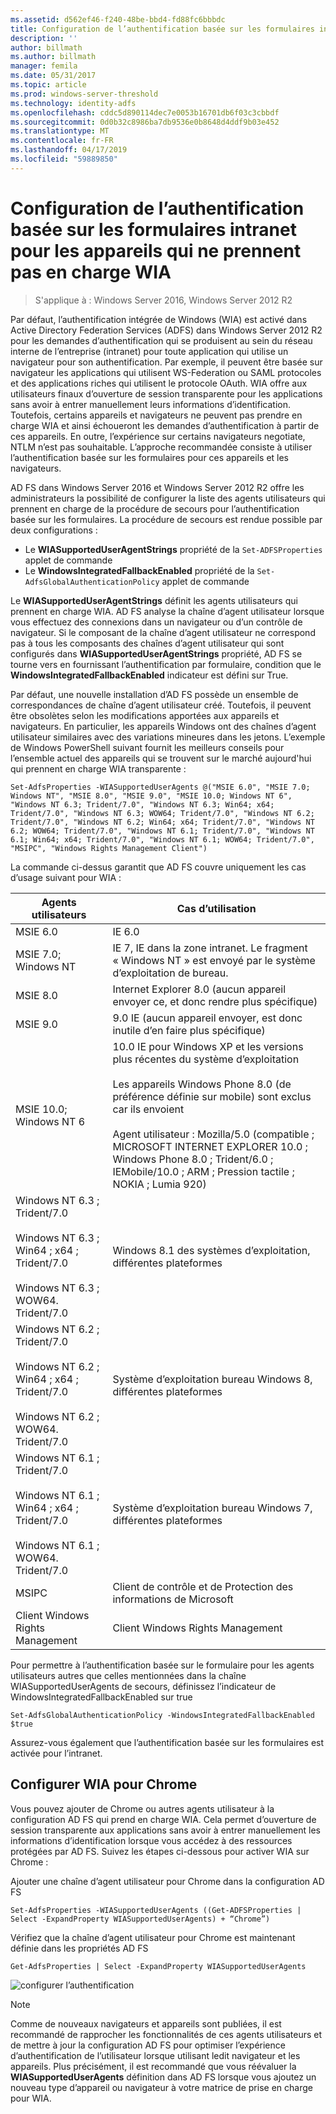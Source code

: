 ```yaml
---
ms.assetid: d562ef46-f240-48be-bbd4-fd88fc6bbbdc
title: Configuration de l’authentification basée sur les formulaires intranet pour les appareils qui ne prennent pas en charge WIA
description: ''
author: billmath
ms.author: billmath
manager: femila
ms.date: 05/31/2017
ms.topic: article
ms.prod: windows-server-threshold
ms.technology: identity-adfs
ms.openlocfilehash: cddc5d890114dec7e0053b16701db6f03c3cbbdf
ms.sourcegitcommit: 0d0b32c8986ba7db9536e0b8648d4ddf9b03e452
ms.translationtype: MT
ms.contentlocale: fr-FR
ms.lasthandoff: 04/17/2019
ms.locfileid: "59889850"
---
```

# <a name="configuring-intranet-forms-based-authentication-for-devices-that-do-not-support-wia"></a>Configuration de l’authentification basée sur les formulaires intranet pour les appareils qui ne prennent pas en charge WIA

>S'applique à : Windows Server 2016, Windows Server 2012 R2

Par défaut, l’authentification intégrée de Windows (WIA) est activé dans Active Directory Federation Services (ADFS) dans Windows Server 2012 R2 pour les demandes d’authentification qui se produisent au sein du réseau interne de l’entreprise (intranet) pour toute application qui utilise un navigateur pour son authentification. Par exemple, il peuvent être basée sur navigateur les applications qui utilisent WS-Federation ou SAML protocoles et des applications riches qui utilisent le protocole OAuth. WIA offre aux utilisateurs finaux d’ouverture de session transparente pour les applications sans avoir à entrer manuellement leurs informations d’identification. Toutefois, certains appareils et navigateurs ne peuvent pas prendre en charge WIA et ainsi échoueront les demandes d’authentification à partir de ces appareils. En outre, l’expérience sur certains navigateurs negotiate, NTLM n’est pas souhaitable. L’approche recommandée consiste à utiliser l’authentification basée sur les formulaires pour ces appareils et les navigateurs.

AD FS dans Windows Server 2016 et Windows Server 2012 R2 offre les administrateurs la possibilité de configurer la liste des agents utilisateurs qui prennent en charge de la procédure de secours pour l’authentification basée sur les formulaires. La procédure de secours est rendue possible par deux configurations :


- Le **WIASupportedUserAgentStrings** propriété de la `Set-ADFSProperties` applet de commande
- Le **WindowsIntegratedFallbackEnabled** propriété de la `Set-AdfsGlobalAuthenticationPolicy` applet de commande

Le **WIASupportedUserAgentStrings** définit les agents utilisateurs qui prennent en charge WIA. AD FS analyse la chaîne d’agent utilisateur lorsque vous effectuez des connexions dans un navigateur ou d’un contrôle de navigateur. Si le composant de la chaîne d’agent utilisateur ne correspond pas à tous les composants des chaînes d’agent utilisateur qui sont configurés dans **WIASupportedUserAgentStrings** propriété, AD FS se tourne vers en fournissant l’authentification par formulaire, condition que le **WindowsIntegratedFallbackEnabled** indicateur est défini sur True.

Par défaut, une nouvelle installation d’AD FS possède un ensemble de correspondances de chaîne d’agent utilisateur créé. Toutefois, il peuvent être obsolètes selon les modifications apportées aux appareils et navigateurs. En particulier, les appareils Windows ont des chaînes d’agent utilisateur similaires avec des variations mineures dans les jetons. L’exemple de Windows PowerShell suivant fournit les meilleurs conseils pour l’ensemble actuel des appareils qui se trouvent sur le marché aujourd'hui qui prennent en charge WIA transparente :

    Set-AdfsProperties -WIASupportedUserAgents @("MSIE 6.0", "MSIE 7.0; Windows NT", "MSIE 8.0", "MSIE 9.0", "MSIE 10.0; Windows NT 6", "Windows NT 6.3; Trident/7.0", "Windows NT 6.3; Win64; x64; Trident/7.0", "Windows NT 6.3; WOW64; Trident/7.0", "Windows NT 6.2; Trident/7.0", "Windows NT 6.2; Win64; x64; Trident/7.0", "Windows NT 6.2; WOW64; Trident/7.0", "Windows NT 6.1; Trident/7.0", "Windows NT 6.1; Win64; x64; Trident/7.0", "Windows NT 6.1; WOW64; Trident/7.0", "MSIPC", "Windows Rights Management Client")

La commande ci-dessus garantit que AD FS couvre uniquement les cas d’usage suivant pour WIA :

Agents utilisateurs|Cas d’utilisation|
-----|-----|
MSIE 6.0|IE 6.0|
MSIE 7.0; Windows NT|IE 7, IE dans la zone intranet. Le fragment « Windows NT » est envoyé par le système d’exploitation de bureau.|
MSIE 8.0|Internet Explorer 8.0 (aucun appareil envoyer ce, et donc rendre plus spécifique)|
MSIE 9.0|9.0 IE (aucun appareil envoyer, est donc inutile d’en faire plus spécifique)|
MSIE 10.0; Windows NT 6|10.0 IE pour Windows XP et les versions plus récentes du système d’exploitation</br></br>Les appareils Windows Phone 8.0 (de préférence définie sur mobile) sont exclus car ils envoient</br></br>Agent utilisateur : Mozilla/5.0 (compatible ; MICROSOFT INTERNET EXPLORER 10.0 ; Windows Phone 8.0 ; Trident/6.0 ; IEMobile/10.0 ; ARM ; Pression tactile ; NOKIA ; Lumia 920)|
Windows NT 6.3 ; Trident/7.0</br></br>Windows NT 6.3 ; Win64 ; x64 ; Trident/7.0</br></br>Windows NT 6.3 ; WOW64. Trident/7.0| Windows 8.1 des systèmes d’exploitation, différentes plateformes|
Windows NT 6.2 ; Trident/7.0</br></br>Windows NT 6.2 ; Win64 ; x64 ; Trident/7.0</br></br>Windows NT 6.2 ; WOW64. Trident/7.0|Système d’exploitation bureau Windows 8, différentes plateformes|
Windows NT 6.1 ; Trident/7.0</br></br>Windows NT 6.1 ; Win64 ; x64 ; Trident/7.0</br></br>Windows NT 6.1 ; WOW64. Trident/7.0|Système d’exploitation bureau Windows 7, différentes plateformes|
MSIPC| Client de contrôle et de Protection des informations de Microsoft|
Client Windows Rights Management|Client Windows Rights Management|

Pour permettre à l’authentification basée sur le formulaire pour les agents utilisateurs autres que celles mentionnées dans la chaîne WIASupportedUserAgents de secours, définissez l’indicateur de WindowsIntegratedFallbackEnabled sur true

    Set-AdfsGlobalAuthenticationPolicy -WindowsIntegratedFallbackEnabled $true

Assurez-vous également que l’authentification basée sur les formulaires est activée pour l’intranet.

## <a name="configuring-wia-for-chrome"></a>Configurer WIA pour Chrome
Vous pouvez ajouter de Chrome ou autres agents utilisateur à la configuration AD FS qui prend en charge WIA. Cela permet d’ouverture de session transparente aux applications sans avoir à entrer manuellement les informations d’identification lorsque vous accédez à des ressources protégées par AD FS. Suivez les étapes ci-dessous pour activer WIA sur Chrome :

Ajouter une chaîne d’agent utilisateur pour Chrome dans la configuration AD FS

    Set-AdfsProperties -WIASupportedUserAgents ((Get-ADFSProperties | Select -ExpandProperty WIASupportedUserAgents) + “Chrome”)
    
Vérifiez que la chaîne d’agent utilisateur pour Chrome est maintenant définie dans les propriétés AD FS

    Get-AdfsProperties | Select -ExpandProperty WIASupportedUserAgents

![configurer l’authentification](media/Configure-intranet-forms-based-authentication-for-devices-that-do-not-support-WIA/chrome1.png) 

>[!NOTE]   
> Comme de nouveaux navigateurs et appareils sont publiées, il est recommandé de rapprocher les fonctionnalités de ces agents utilisateurs et de mettre à jour la configuration AD FS pour optimiser l’expérience d’authentification de l’utilisateur lorsque utilisant ledit navigateur et les appareils. Plus précisément, il est recommandé que vous réévaluer la **WIASupportedUserAgents** définition dans AD FS lorsque vous ajoutez un nouveau type d’appareil ou navigateur à votre matrice de prise en charge pour WIA.


